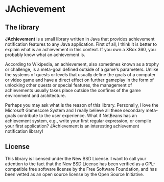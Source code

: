 # JAchievement

## The library

**JAchievement** is a small library written in Java that provides achievement notification features to any Java application. First of all, I think it is better to explain what is an achievement in this context. If you own a XBox 360, you probably know what an achievement is.

According to Wikipedia, an achievement, also sometimes known as a trophy or challenge, is a meta-goal defined outside of a game's parameters. Unlike the systems of quests or levels that usually define the goals of a computer or video game and have a direct effect on further gameplay in the form of unlocking other quests or special features, the management of achievements usually takes place outside the confines of the game environment and architecture.

Perhaps you may ask what is the reason of this library. Personally, I love the Microsoft Gamescore System and I really believe all these secondary meta-goals contribute to the user experience. What if NetBeans has an achievement system, e.g., write your first regular expression, or compile your first application? JAchievement is an interesting achievement notification library!

## License

This library is licensed under the New BSD License. I want to call your attention to the fact that the New BSD License has been verified as a GPL-compatible free software license by the Free Software Foundation, and has been vetted as an open source license by the Open Source Initiative.

